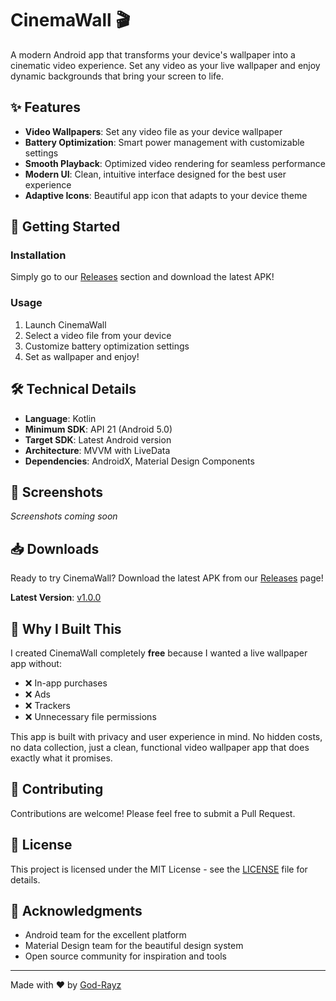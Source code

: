 # CinemaWall 🎬

A modern Android app that transforms your device's wallpaper into a cinematic video experience. Set any video as your live wallpaper and enjoy dynamic backgrounds that bring your screen to life.

## ✨ Features

- **Video Wallpapers**: Set any video file as your device wallpaper
- **Battery Optimization**: Smart power management with customizable settings
- **Smooth Playback**: Optimized video rendering for seamless performance
- **Modern UI**: Clean, intuitive interface designed for the best user experience
- **Adaptive Icons**: Beautiful app icon that adapts to your device theme

## 🚀 Getting Started

### Installation

Simply go to our [Releases](https://github.com/God-Rayz/CinemaWall/releases) section and download the latest APK!

### Usage

1. Launch CinemaWall
2. Select a video file from your device
3. Customize battery optimization settings
4. Set as wallpaper and enjoy!

## 🛠️ Technical Details

- **Language**: Kotlin
- **Minimum SDK**: API 21 (Android 5.0)
- **Target SDK**: Latest Android version
- **Architecture**: MVVM with LiveData
- **Dependencies**: AndroidX, Material Design Components

## 📱 Screenshots

*Screenshots coming soon*

## 📥 Downloads

Ready to try CinemaWall? Download the latest APK from our [Releases](https://github.com/God-Rayz/CinemaWall/releases) page!

**Latest Version**: [v1.0.0](https://github.com/God-Rayz/CinemaWall/releases/latest)

## 🎯 Why I Built This

I created CinemaWall completely **free** because I wanted a live wallpaper app without:
- ❌ In-app purchases
- ❌ Ads
- ❌ Trackers
- ❌ Unnecessary file permissions

This app is built with privacy and user experience in mind. No hidden costs, no data collection, just a clean, functional video wallpaper app that does exactly what it promises.

## 🤝 Contributing

Contributions are welcome! Please feel free to submit a Pull Request.

## 📄 License

This project is licensed under the MIT License - see the [LICENSE](LICENSE) file for details.

## 🙏 Acknowledgments

- Android team for the excellent platform
- Material Design team for the beautiful design system
- Open source community for inspiration and tools

---

Made with ❤️ by [God-Rayz](https://github.com/God-Rayz)
